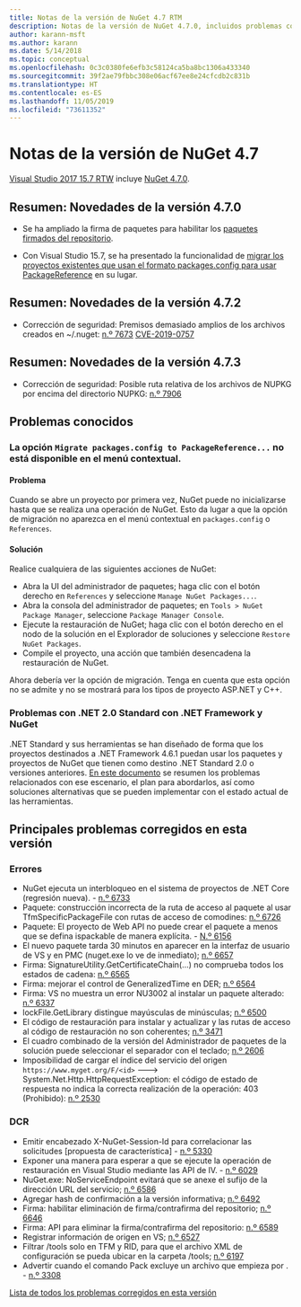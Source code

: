 ```yaml
---
title: Notas de la versión de NuGet 4.7 RTM
description: Notas de la versión de NuGet 4.7.0, incluidos problemas conocidos, correcciones de errores, características agregadas y DCR.
author: karann-msft
ms.author: karann
ms.date: 5/14/2018
ms.topic: conceptual
ms.openlocfilehash: 0c3c0380fe6efb3c58124ca5ba8bc1306a433340
ms.sourcegitcommit: 39f2ae79fbbc308e06acf67ee8e24cfcdb2c831b
ms.translationtype: HT
ms.contentlocale: es-ES
ms.lasthandoff: 11/05/2019
ms.locfileid: "73611352"
---
```

# <a name="nuget-47-release-notes"></a>Notas de la versión de NuGet 4.7

[Visual Studio 2017 15.7 RTW](https://www.visualstudio.com/news/releasenotes/vs2017-relnotes) incluye [NuGet 4.7.0](https://dist.nuget.org/win-x86-commandline/v4.7.0/nuget.exe).

## <a name="summary-whats-new-in-470"></a>Resumen: Novedades de la versión 4.7.0

* Se ha ampliado la firma de paquetes para habilitar los [paquetes firmados del repositorio](https://github.com/NuGet/Home/wiki/Repository-Signatures).

* Con Visual Studio 15.7, se ha presentado la funcionalidad de [migrar los proyectos existentes que usan el formato packages.config para usar PackageReference](https://docs.microsoft.com/nuget/consume-packages/migrate-packages-config-to-package-reference) en su lugar.

## <a name="summary-whats-new-in-472"></a>Resumen: Novedades de la versión 4.7.2

* Corrección de seguridad: Premisos demasiado amplios de los archivos creados en ~/.nuget: [n.º 7673](https://github.com/NuGet/Home/issues/7673) [CVE-2019-0757](https://portal.msrc.microsoft.com/en-us/security-guidance/advisory/CVE-2019-0757)

## <a name="summary-whats-new-in-473"></a>Resumen: Novedades de la versión 4.7.3

* Corrección de seguridad: Posible ruta relativa de los archivos de NUPKG por encima del directorio NUPKG: [n.º 7906](https://github.com/NuGet/Home/issues/7906)

## <a name="known-issues"></a>Problemas conocidos

### <a name="the-migrate-packagesconfig-to-packagereference-option-is-not-available-in-the-right-click-context-menu"></a>La opción `Migrate packages.config to PackageReference...` no está disponible en el menú contextual.

#### <a name="issue"></a>Problema

Cuando se abre un proyecto por primera vez, NuGet puede no inicializarse hasta que se realiza una operación de NuGet. Esto da lugar a que la opción de migración no aparezca en el menú contextual en `packages.config` o `References`.

#### <a name="workaround"></a>Solución

Realice cualquiera de las siguientes acciones de NuGet:
* Abra la UI del administrador de paquetes; haga clic con el botón derecho en `References` y seleccione `Manage NuGet Packages...`.
* Abra la consola del administrador de paquetes; en `Tools > NuGet Package Manager`, seleccione `Package Manager Console`.
* Ejecute la restauración de NuGet; haga clic con el botón derecho en el nodo de la solución en el Explorador de soluciones y seleccione `Restore NuGet Packages`.
* Compile el proyecto, una acción que también desencadena la restauración de NuGet.

Ahora debería ver la opción de migración. Tenga en cuenta que esta opción no se admite y no se mostrará para los tipos de proyecto ASP.NET y C++.

### <a name="issues-with-net-standard-20-with-net-framework--nuget"></a>Problemas con .NET 2.0 Standard con .NET Framework y NuGet

.NET Standard y sus herramientas se han diseñado de forma que los proyectos destinados a .NET Framework 4.6.1 puedan usar los paquetes y proyectos de NuGet que tienen como destino .NET Standard 2.0 o versiones anteriores. [En este documento](https://github.com/dotnet/standard/issues/481) se resumen los problemas relacionados con ese escenario, el plan para abordarlos, así como soluciones alternativas que se pueden implementar con el estado actual de las herramientas.

## <a name="top-issues-fixed-in-this-release"></a>Principales problemas corregidos en esta versión

### <a name="bugs"></a>Errores

* NuGet ejecuta un interbloqueo en el sistema de proyectos de .NET Core (regresión nueva). - [n.º 6733](https://github.com/NuGet/Home/issues/6733)
* Paquete: construcción incorrecta de la ruta de acceso al paquete al usar TfmSpecificPackageFile con rutas de acceso de comodines: [n.º 6726](https://github.com/NuGet/Home/issues/6726)
* Paquete: El proyecto de Web API no puede crear el paquete a menos que se defina ispackable de manera explícita. - [N.º 6156](https://github.com/NuGet/Home/issues/6156)
* El nuevo paquete tarda 30 minutos en aparecer en la interfaz de usuario de VS y en PMC (nuget.exe lo ve de inmediato); [n.º 6657](https://github.com/NuGet/Home/issues/6657)
* Firma:  SignatureUtility.GetCertificateChain(...) no comprueba todos los estados de cadena: [n.º 6565](https://github.com/NuGet/Home/issues/6565)
* Firma: mejorar el control de GeneralizedTime en DER; [n.º 6564](https://github.com/NuGet/Home/issues/6564)
* Firma: VS no muestra un error NU3002 al instalar un paquete alterado: [n.º 6337](https://github.com/NuGet/Home/issues/6337)
* lockFile.GetLibrary distingue mayúsculas de minúsculas; [n.º 6500](https://github.com/NuGet/Home/issues/6500)
* El código de restauración para instalar y actualizar y las rutas de acceso al código de restauración no son coherentes; [n.º 3471](https://github.com/NuGet/Home/issues/3471)
* El cuadro combinado de la versión del Administrador de paquetes de la solución puede seleccionar el separador con el teclado; [n.º 2606](https://github.com/NuGet/Home/issues/2606)
* Imposibilidad de cargar el índice del servicio del origen `https://www.myget.org/F/<id>` ---> System.Net.Http.HttpRequestException: el código de estado de respuesta no indica la correcta realización de la operación: 403 (Prohibido): [n.º 2530](https://github.com/NuGet/Home/issues/2530)

### <a name="dcrs"></a>DCR

* Emitir encabezado X-NuGet-Session-Id para correlacionar las solicitudes [propuesta de característica] - [n.º 5330](https://github.com/NuGet/Home/issues/5330)
* Exponer una manera para esperar a que se ejecute la operación de restauración en Visual Studio mediante las API de IV. - [n.º 6029](https://github.com/NuGet/Home/issues/6029)
* NuGet.exe: NoServiceEndpoint evitará que se anexe el sufijo de la dirección URL del servicio; [n.º 6586](https://github.com/NuGet/Home/issues/6586)
* Agregar hash de confirmación a la versión informativa; [n.º 6492](https://github.com/NuGet/Home/issues/6492)
* Firma: habilitar eliminación de firma/contrafirma del repositorio; [n.º 6646](https://github.com/NuGet/Home/issues/6646)
* Firma:  API para eliminar la firma/contrafirma del repositorio: [n.º 6589](https://github.com/NuGet/Home/issues/6589)
* Registrar información de origen en VS; [n.º 6527](https://github.com/NuGet/Home/issues/6527)
* Filtrar /tools solo en TFM y RID, para que el archivo XML de configuración se pueda ubicar en la carpeta /tools; [n.º 6197](https://github.com/NuGet/Home/issues/6197)
* Advertir cuando el comando Pack excluye un archivo que empieza por .  - [n.º 3308](https://github.com/NuGet/Home/issues/3308)

[Lista de todos los problemas corregidos en esta versión](https://github.com/NuGet/Home/issues?q=is%3Aissue+is%3Aclosed+milestone%3A%224.7")
